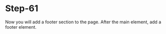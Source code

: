 # Step-61
Now you will add a footer section to the page.  After the main element, add a footer element.
